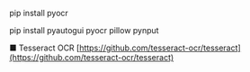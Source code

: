 pip install pyocr

pip install pyautogui pyocr pillow pynput

■ Tesseract OCR
[https://github.com/tesseract-ocr/tesseract](https://github.com/tesseract-ocr/tesseract)
